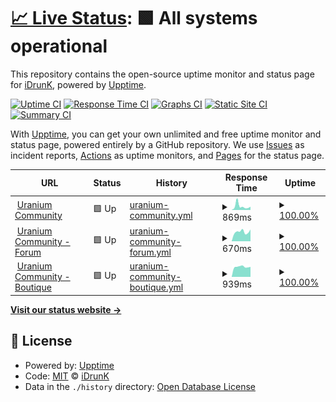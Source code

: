 # [📈 Live Status](https://idrunk65.github.io): <!--live status--> **🟩 All systems operational**

This repository contains the open-source uptime monitor and status page for [iDrunK](https://idrunk65.github.io), powered by [Upptime](https://github.com/upptime/upptime).

[![Uptime CI](https://github.com/idrunk65/upptime/workflows/Uptime%20CI/badge.svg)](https://github.com/idrunk65/upptime/actions?query=workflow%3A%22Uptime+CI%22)
[![Response Time CI](https://github.com/idrunk65/upptime/workflows/Response%20Time%20CI/badge.svg)](https://github.com/idrunk65/upptime/actions?query=workflow%3A%22Response+Time+CI%22)
[![Graphs CI](https://github.com/idrunk65/upptime/workflows/Graphs%20CI/badge.svg)](https://github.com/idrunk65/upptime/actions?query=workflow%3A%22Graphs+CI%22)
[![Static Site CI](https://github.com/idrunk65/upptime/workflows/Static%20Site%20CI/badge.svg)](https://github.com/idrunk65/upptime/actions?query=workflow%3A%22Static+Site+CI%22)
[![Summary CI](https://github.com/idrunk65/upptime/workflows/Summary%20CI/badge.svg)](https://github.com/idrunk65/upptime/actions?query=workflow%3A%22Summary+CI%22)

With [Upptime](https://upptime.js.org), you can get your own unlimited and free uptime monitor and status page, powered entirely by a GitHub repository. We use [Issues](https://github.com/idrunk65/upptime/issues) as incident reports, [Actions](https://github.com/idrunk65/upptime/actions) as uptime monitors, and [Pages](https://idrunk65.github.io) for the status page.

<!--start: status pages-->
<!-- This summary is generated by Upptime (https://github.com/upptime/upptime) -->
<!-- Do not edit this manually, your changes will be overwritten -->
<!-- prettier-ignore -->
| URL | Status | History | Response Time | Uptime |
| --- | ------ | ------- | ------------- | ------ |
| <img alt="" src="https://icons.duckduckgo.com/ip3/uraniumcommunity.com.ico" height="13"> [Uranium Community](https://uraniumcommunity.com) | 🟩 Up | [uranium-community.yml](https://github.com/iDrunK65/upptime/commits/HEAD/history/uranium-community.yml) | <details><summary><img alt="Response time graph" src="./graphs/uranium-community/response-time-week.png" height="20"> 869ms</summary><br><a href="https://idrunk65.github.io/upptime/history/uranium-community"><img alt="Response time 612" src="https://img.shields.io/endpoint?url=https%3A%2F%2Fraw.githubusercontent.com%2FiDrunK65%2Fupptime%2FHEAD%2Fapi%2Furanium-community%2Fresponse-time.json"></a><br><a href="https://idrunk65.github.io/upptime/history/uranium-community"><img alt="24-hour response time 433" src="https://img.shields.io/endpoint?url=https%3A%2F%2Fraw.githubusercontent.com%2FiDrunK65%2Fupptime%2FHEAD%2Fapi%2Furanium-community%2Fresponse-time-day.json"></a><br><a href="https://idrunk65.github.io/upptime/history/uranium-community"><img alt="7-day response time 869" src="https://img.shields.io/endpoint?url=https%3A%2F%2Fraw.githubusercontent.com%2FiDrunK65%2Fupptime%2FHEAD%2Fapi%2Furanium-community%2Fresponse-time-week.json"></a><br><a href="https://idrunk65.github.io/upptime/history/uranium-community"><img alt="30-day response time 654" src="https://img.shields.io/endpoint?url=https%3A%2F%2Fraw.githubusercontent.com%2FiDrunK65%2Fupptime%2FHEAD%2Fapi%2Furanium-community%2Fresponse-time-month.json"></a><br><a href="https://idrunk65.github.io/upptime/history/uranium-community"><img alt="1-year response time 612" src="https://img.shields.io/endpoint?url=https%3A%2F%2Fraw.githubusercontent.com%2FiDrunK65%2Fupptime%2FHEAD%2Fapi%2Furanium-community%2Fresponse-time-year.json"></a></details> | <details><summary><a href="https://idrunk65.github.io/upptime/history/uranium-community">100.00%</a></summary><a href="https://idrunk65.github.io/upptime/history/uranium-community"><img alt="All-time uptime 100.00%" src="https://img.shields.io/endpoint?url=https%3A%2F%2Fraw.githubusercontent.com%2FiDrunK65%2Fupptime%2FHEAD%2Fapi%2Furanium-community%2Fuptime.json"></a><br><a href="https://idrunk65.github.io/upptime/history/uranium-community"><img alt="24-hour uptime 100.00%" src="https://img.shields.io/endpoint?url=https%3A%2F%2Fraw.githubusercontent.com%2FiDrunK65%2Fupptime%2FHEAD%2Fapi%2Furanium-community%2Fuptime-day.json"></a><br><a href="https://idrunk65.github.io/upptime/history/uranium-community"><img alt="7-day uptime 100.00%" src="https://img.shields.io/endpoint?url=https%3A%2F%2Fraw.githubusercontent.com%2FiDrunK65%2Fupptime%2FHEAD%2Fapi%2Furanium-community%2Fuptime-week.json"></a><br><a href="https://idrunk65.github.io/upptime/history/uranium-community"><img alt="30-day uptime 100.00%" src="https://img.shields.io/endpoint?url=https%3A%2F%2Fraw.githubusercontent.com%2FiDrunK65%2Fupptime%2FHEAD%2Fapi%2Furanium-community%2Fuptime-month.json"></a><br><a href="https://idrunk65.github.io/upptime/history/uranium-community"><img alt="1-year uptime 100.00%" src="https://img.shields.io/endpoint?url=https%3A%2F%2Fraw.githubusercontent.com%2FiDrunK65%2Fupptime%2FHEAD%2Fapi%2Furanium-community%2Fuptime-year.json"></a></details>
| <img alt="" src="https://icons.duckduckgo.com/ip3/forum.uraniumcommunity.com.ico" height="13"> [Uranium Community - Forum](https://forum.uraniumcommunity.com) | 🟩 Up | [uranium-community-forum.yml](https://github.com/iDrunK65/upptime/commits/HEAD/history/uranium-community-forum.yml) | <details><summary><img alt="Response time graph" src="./graphs/uranium-community-forum/response-time-week.png" height="20"> 670ms</summary><br><a href="https://idrunk65.github.io/upptime/history/uranium-community-forum"><img alt="Response time 665" src="https://img.shields.io/endpoint?url=https%3A%2F%2Fraw.githubusercontent.com%2FiDrunK65%2Fupptime%2FHEAD%2Fapi%2Furanium-community-forum%2Fresponse-time.json"></a><br><a href="https://idrunk65.github.io/upptime/history/uranium-community-forum"><img alt="24-hour response time 548" src="https://img.shields.io/endpoint?url=https%3A%2F%2Fraw.githubusercontent.com%2FiDrunK65%2Fupptime%2FHEAD%2Fapi%2Furanium-community-forum%2Fresponse-time-day.json"></a><br><a href="https://idrunk65.github.io/upptime/history/uranium-community-forum"><img alt="7-day response time 670" src="https://img.shields.io/endpoint?url=https%3A%2F%2Fraw.githubusercontent.com%2FiDrunK65%2Fupptime%2FHEAD%2Fapi%2Furanium-community-forum%2Fresponse-time-week.json"></a><br><a href="https://idrunk65.github.io/upptime/history/uranium-community-forum"><img alt="30-day response time 641" src="https://img.shields.io/endpoint?url=https%3A%2F%2Fraw.githubusercontent.com%2FiDrunK65%2Fupptime%2FHEAD%2Fapi%2Furanium-community-forum%2Fresponse-time-month.json"></a><br><a href="https://idrunk65.github.io/upptime/history/uranium-community-forum"><img alt="1-year response time 665" src="https://img.shields.io/endpoint?url=https%3A%2F%2Fraw.githubusercontent.com%2FiDrunK65%2Fupptime%2FHEAD%2Fapi%2Furanium-community-forum%2Fresponse-time-year.json"></a></details> | <details><summary><a href="https://idrunk65.github.io/upptime/history/uranium-community-forum">100.00%</a></summary><a href="https://idrunk65.github.io/upptime/history/uranium-community-forum"><img alt="All-time uptime 100.00%" src="https://img.shields.io/endpoint?url=https%3A%2F%2Fraw.githubusercontent.com%2FiDrunK65%2Fupptime%2FHEAD%2Fapi%2Furanium-community-forum%2Fuptime.json"></a><br><a href="https://idrunk65.github.io/upptime/history/uranium-community-forum"><img alt="24-hour uptime 100.00%" src="https://img.shields.io/endpoint?url=https%3A%2F%2Fraw.githubusercontent.com%2FiDrunK65%2Fupptime%2FHEAD%2Fapi%2Furanium-community-forum%2Fuptime-day.json"></a><br><a href="https://idrunk65.github.io/upptime/history/uranium-community-forum"><img alt="7-day uptime 100.00%" src="https://img.shields.io/endpoint?url=https%3A%2F%2Fraw.githubusercontent.com%2FiDrunK65%2Fupptime%2FHEAD%2Fapi%2Furanium-community-forum%2Fuptime-week.json"></a><br><a href="https://idrunk65.github.io/upptime/history/uranium-community-forum"><img alt="30-day uptime 100.00%" src="https://img.shields.io/endpoint?url=https%3A%2F%2Fraw.githubusercontent.com%2FiDrunK65%2Fupptime%2FHEAD%2Fapi%2Furanium-community-forum%2Fuptime-month.json"></a><br><a href="https://idrunk65.github.io/upptime/history/uranium-community-forum"><img alt="1-year uptime 100.00%" src="https://img.shields.io/endpoint?url=https%3A%2F%2Fraw.githubusercontent.com%2FiDrunK65%2Fupptime%2FHEAD%2Fapi%2Furanium-community-forum%2Fuptime-year.json"></a></details>
| <img alt="" src="https://icons.duckduckgo.com/ip3/boutique.uraniumcommunity.com.ico" height="13"> [Uranium Community - Boutique](https://boutique.uraniumcommunity.com) | 🟩 Up | [uranium-community-boutique.yml](https://github.com/iDrunK65/upptime/commits/HEAD/history/uranium-community-boutique.yml) | <details><summary><img alt="Response time graph" src="./graphs/uranium-community-boutique/response-time-week.png" height="20"> 939ms</summary><br><a href="https://idrunk65.github.io/upptime/history/uranium-community-boutique"><img alt="Response time 965" src="https://img.shields.io/endpoint?url=https%3A%2F%2Fraw.githubusercontent.com%2FiDrunK65%2Fupptime%2FHEAD%2Fapi%2Furanium-community-boutique%2Fresponse-time.json"></a><br><a href="https://idrunk65.github.io/upptime/history/uranium-community-boutique"><img alt="24-hour response time 786" src="https://img.shields.io/endpoint?url=https%3A%2F%2Fraw.githubusercontent.com%2FiDrunK65%2Fupptime%2FHEAD%2Fapi%2Furanium-community-boutique%2Fresponse-time-day.json"></a><br><a href="https://idrunk65.github.io/upptime/history/uranium-community-boutique"><img alt="7-day response time 939" src="https://img.shields.io/endpoint?url=https%3A%2F%2Fraw.githubusercontent.com%2FiDrunK65%2Fupptime%2FHEAD%2Fapi%2Furanium-community-boutique%2Fresponse-time-week.json"></a><br><a href="https://idrunk65.github.io/upptime/history/uranium-community-boutique"><img alt="30-day response time 971" src="https://img.shields.io/endpoint?url=https%3A%2F%2Fraw.githubusercontent.com%2FiDrunK65%2Fupptime%2FHEAD%2Fapi%2Furanium-community-boutique%2Fresponse-time-month.json"></a><br><a href="https://idrunk65.github.io/upptime/history/uranium-community-boutique"><img alt="1-year response time 965" src="https://img.shields.io/endpoint?url=https%3A%2F%2Fraw.githubusercontent.com%2FiDrunK65%2Fupptime%2FHEAD%2Fapi%2Furanium-community-boutique%2Fresponse-time-year.json"></a></details> | <details><summary><a href="https://idrunk65.github.io/upptime/history/uranium-community-boutique">100.00%</a></summary><a href="https://idrunk65.github.io/upptime/history/uranium-community-boutique"><img alt="All-time uptime 96.44%" src="https://img.shields.io/endpoint?url=https%3A%2F%2Fraw.githubusercontent.com%2FiDrunK65%2Fupptime%2FHEAD%2Fapi%2Furanium-community-boutique%2Fuptime.json"></a><br><a href="https://idrunk65.github.io/upptime/history/uranium-community-boutique"><img alt="24-hour uptime 100.00%" src="https://img.shields.io/endpoint?url=https%3A%2F%2Fraw.githubusercontent.com%2FiDrunK65%2Fupptime%2FHEAD%2Fapi%2Furanium-community-boutique%2Fuptime-day.json"></a><br><a href="https://idrunk65.github.io/upptime/history/uranium-community-boutique"><img alt="7-day uptime 100.00%" src="https://img.shields.io/endpoint?url=https%3A%2F%2Fraw.githubusercontent.com%2FiDrunK65%2Fupptime%2FHEAD%2Fapi%2Furanium-community-boutique%2Fuptime-week.json"></a><br><a href="https://idrunk65.github.io/upptime/history/uranium-community-boutique"><img alt="30-day uptime 100.00%" src="https://img.shields.io/endpoint?url=https%3A%2F%2Fraw.githubusercontent.com%2FiDrunK65%2Fupptime%2FHEAD%2Fapi%2Furanium-community-boutique%2Fuptime-month.json"></a><br><a href="https://idrunk65.github.io/upptime/history/uranium-community-boutique"><img alt="1-year uptime 96.44%" src="https://img.shields.io/endpoint?url=https%3A%2F%2Fraw.githubusercontent.com%2FiDrunK65%2Fupptime%2FHEAD%2Fapi%2Furanium-community-boutique%2Fuptime-year.json"></a></details>

<!--end: status pages-->

[**Visit our status website →**](https://idrunk65.github.io)

## 📄 License

- Powered by: [Upptime](https://github.com/upptime/upptime)
- Code: [MIT](./LICENSE) © [iDrunK](https://idrunk65.github.io)
- Data in the `./history` directory: [Open Database License](https://opendatacommons.org/licenses/odbl/1-0/)

